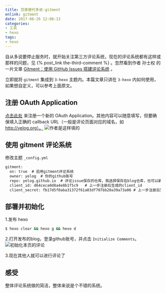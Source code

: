 ```yaml
---
title: 完美替代多说-gitment
enlink: gitment
date: 2017-06-26 12:08:13
categories:
- 工具
- hexo
tags:
- hexo
---
```

自从多说要停止服务时，就开始关注第三方评论系统，现在的评论系统都有这样或那样的问题，见 {% post_link the-third-comment %} 。忽然看到作者 孙士权 的一片文章 [Gitment：使用 GitHub Issues 搭建评论系统](https://imsun.net/posts/gitment-introduction/) 。

立即就将 `gitment` 集成到 `3-hexo` 主题内。本篇文章只讲在 `3-hexo` 内如何使用，如果想自定义，可以参考上面原文。

## 注册 OAuth Application
[点击此处](https://github.com/settings/applications/new) 来注册一个新的 OAuth Application。其他内容可以随意填写，但要确保填入正确的 callback URL（一般是评论页面对应的域名，如 http://yelog.org）。
![作者是这样填的](http://img.saodiyang.com/FsumVHpCC4h5JxRNg0TiKlMf0b1Y.png)

## 使用 gitment 评论系统
修改主题 `_config.yml`
```xml
gitment:
  on: true  # 启用gitment评论系统
  owner: yelog  # 你的github账号
  repo: yelog.github.io  # 评论issue保存的仓库，我选择保存在blog仓库，也可以新建一个仓库
  client_id: d64ceca0d8a4e8b1f5c9   # 上一步注册后生成的client_id
  client_secret: fb17d5f0aba31372f61a03df707bb20a39a73a06 # 上一步注册后生成的client_secret
```

## 部署并初始化
1.发布 hexo
```bash
$ hexo clear && hexo g && hexo d
```
2.打开发布的blog，登录github账号，并点击 `Initialize Comments`。
![初始化本页的评论](http://img.saodiyang.com/FnO9sHY-eFVXwnLplwsP9NRvityH.png)

3.现在其他人就可以进行评论了

## 感受
整体评论系统做的简洁，整体来说是个不错的系统。
